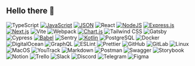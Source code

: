 ## Hello there 👋

![TypeScript](https://img.shields.io/badge/TypeScript-007ACC?style=flat-square&logo=typescript&logoColor=white)
[![JavaScript](https://img.shields.io/badge/JavaScript-F7DF1E?logo=javascript&logoColor=000)](#)
[![JSON](https://img.shields.io/badge/JSON-000?logo=json&logoColor=fff)](#)
![React](https://img.shields.io/badge/React-20232A?style=flat-square&logo=react&logoColor=61DAFB)
[![NodeJS](https://img.shields.io/badge/Node.js-6DA55F?logo=node.js&logoColor=white)](#)
[![Express.js](https://img.shields.io/badge/Express.js-%23404d59.svg?logo=express&logoColor=%2361DAFB)](#)
[![Next.js](https://img.shields.io/badge/Next.js-black?logo=next.js&logoColor=white)](#)
![Vite](https://img.shields.io/badge/Vite-646CFF?style=flat-square&logo=vite&logoColor=white)
![Webpack](https://img.shields.io/badge/Webpack-8DD6F9?style=flat-square&logo=webpack&logoColor=black)
[![Chart.js](https://img.shields.io/badge/Chart.js-FF6384?logo=chartdotjs&logoColor=fff)](#)
![Tailwind CSS](https://img.shields.io/badge/Tailwind_CSS-06B6D4?style=flat-square&logo=tailwind-css&logoColor=white)
![Gatsby](https://img.shields.io/badge/Gatsby-663399?style=flat-square&logo=gatsby&logoColor=white)
![Cypress](https://img.shields.io/badge/Cypress-17202C?style=flat-square&logo=cypress&logoColor=white)
[![Babel](https://img.shields.io/badge/Babel-F9DC3E?logo=babel&logoColor=000)](#)
![Sentry](https://img.shields.io/badge/Sentry-362D59?style=flat-square&logo=sentry&logoColor=white)
[![Kotlin](https://img.shields.io/badge/Kotlin-%237F52FF.svg?logo=kotlin&logoColor=white)](#)
![PostgreSQL](https://img.shields.io/badge/PostgreSQL-316192?style=flat-square&logo=postgresql&logoColor=white)
![Docker](https://img.shields.io/badge/Docker-2496ED?style=flat-square&logo=docker&logoColor=white)
![DigitalOcean](https://img.shields.io/badge/DigitalOcean-0080FF?style=flat-square&logo=digitalocean&logoColor=white)
![GraphQL](https://img.shields.io/badge/GraphQL-E10098?style=flat-square&logo=graphql&logoColor=white)
![ESLint](https://img.shields.io/badge/ESLint-4B32C3?style=flat-square&logo=eslint&logoColor=white)
![Prettier](https://img.shields.io/badge/Prettier-F7B93E?style=flat-square&logo=prettier&logoColor=black)
![GitHub](https://img.shields.io/badge/GitHub-181717?style=flat-square&logo=github&logoColor=white)
![GitLab](https://img.shields.io/badge/GitLab-FC6D26?style=flat-square&logo=gitlab&logoColor=white)
![Linux](https://img.shields.io/badge/Linux-FCC624?style=flat-square&logo=linux&logoColor=black)
![MacOS](https://img.shields.io/badge/MacOS-000000?style=flat-square&logo=apple&logoColor=white)
![YouTrack](https://img.shields.io/badge/YouTrack-000000?style=flat-square&logo=jetbrains&logoColor=white)
![Markdown](https://img.shields.io/badge/Markdown-000000?style=flat-square&logo=markdown&logoColor=white)
![Postman](https://img.shields.io/badge/Postman-FF6C37?style=flat-square&logo=postman&logoColor=white)
![Swagger](https://img.shields.io/badge/Swagger-85EA2D?style=flat-square&logo=swagger&logoColor=black)
![Storybook](https://img.shields.io/badge/Storybook-FF4785?style=flat-square&logo=storybook&logoColor=white)
![Notion](https://img.shields.io/badge/Notion-000000?style=flat-square&logo=notion&logoColor=white)
![Trello](https://img.shields.io/badge/Trello-0052CC?style=flat-square&logo=trello&logoColor=white)
![Slack](https://img.shields.io/badge/Slack-4A154B?style=flat-square&logo=slack&logoColor=white)
![Discord](https://img.shields.io/badge/Discord-5865F2?style=flat-square&logo=discord&logoColor=white)
![Telegram](https://img.shields.io/badge/Telegram-26A5E4?style=flat-square&logo=telegram&logoColor=white)
![Figma](https://img.shields.io/badge/Figma-F24E1E?style=flat-square&logo=figma&logoColor=white)
